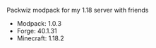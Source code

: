 Packwiz modpack for my 1.18 server with friends

- Modpack: 1.0.3
- Forge: 40.1.31
- Minecraft: 1.18.2